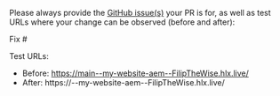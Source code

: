 Please always provide the [GitHub issue(s)](../issues) your PR is for, as well as test URLs where your change can be observed (before and after):

Fix #<gh-issue-id>

Test URLs:
- Before: https://main--my-website-aem--FilipTheWise.hlx.live/
- After: https://<branch>--my-website-aem--FilipTheWise.hlx.live/
